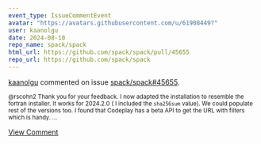 ```yaml
---
event_type: IssueCommentEvent
avatar: "https://avatars.githubusercontent.com/u/61908449?"
user: kaanolgu
date: 2024-08-10
repo_name: spack/spack
html_url: https://github.com/spack/spack/pull/45655
repo_url: https://github.com/spack/spack
---
```


<a href='https://github.com/kaanolgu' target='_blank'>kaanolgu</a> commented on issue <a href='https://github.com/spack/spack/pull/45655' target='_blank'>spack/spack#45655</a>.

<small>@rscohn2  Thank you for your feedback. I now adapted the installation to resemble the fortran installer. It works for 2024.2.0 ( I included the `sha256sum` value). We could populate rest of the versions too. I found that Codeplay has a beta API to get the URL with filters which is handy. ...</small>

<a href='https://github.com/spack/spack/pull/45655' target='_blank'>View Comment</a>